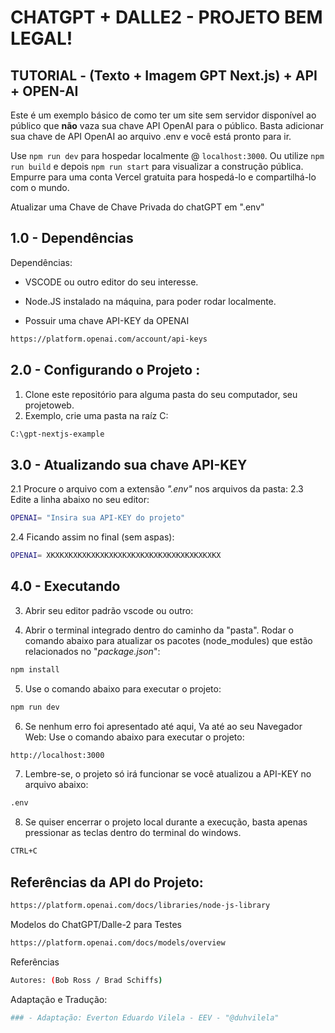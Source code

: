 

#  CHATGPT + DALLE2 - PROJETO BEM LEGAL!
## TUTORIAL - (Texto + Imagem GPT Next.js) + API + OPEN-AI

Este é um exemplo básico de como ter um site sem servidor disponível ao público que **não** vaza sua chave API OpenAI para o público.
Basta adicionar sua chave de API OpenAI ao arquivo .env e você está pronto para ir.

Use `npm run dev` para hospedar localmente @ `localhost:3000`. Ou utilize `npm run build` e depois `npm run start` para visualizar a construção pública. Empurre para uma conta Vercel gratuita para hospedá-lo e compartilhá-lo com o mundo.

Atualizar uma Chave de Chave Privada do chatGPT em 
".env"


## 1.0 - Dependências 

Dependências: 
 - VSCODE ou outro editor do seu interesse.
 - Node.JS instalado na máquina, para poder rodar localmente. 

 - Possuir uma chave API-KEY da OPENAI
```sh
https://platform.openai.com/account/api-keys
```

## 2.0 - Configurando o Projeto :
 
1. Clone este repositório para alguma pasta do seu computador, seu projetoweb.
2. Exemplo, crie uma pasta na raíz C:

```sh
C:\gpt-nextjs-example
```

## 3.0 - Atualizando sua chave API-KEY 
2.1 Procure o arquivo com a extensão *".env"* nos arquivos da pasta:
2.3 Edite a linha abaixo no seu editor: 

```sh
OPENAI= "Insira sua API-KEY do projeto"
```
2.4 Ficando assim no final (sem aspas):

```sh
OPENAI= XKXKXKXKXKXKXKXKXKXKXKXKXKXKXKXKXKXKXKX
```

## 4.0 - Executando 

3. Abrir seu editor padrão vscode ou outro:

4. Abrir o terminal integrado dentro do caminho da "pasta".
Rodar o comando abaixo para atualizar os pacotes (node_modules) que estão relacionados no "*package.json*":

```sh
npm install
```
5. Use o comando abaixo para executar o projeto:
```sh
npm run dev
```
6. Se nenhum erro foi apresentado até aqui, Va até ao seu Navegador Web: 
Use o comando abaixo para executar o projeto:

```sh
http://localhost:3000
```

7. Lembre-se,  o projeto só irá funcionar se você atualizou a API-KEY
no arquivo abaixo:

```sh
.env
```
8. Se quiser encerrar o projeto local durante a execução, basta apenas pressionar as teclas
dentro do terminal do windows. 

```sh
CTRL+C
```

## Referências da API do Projeto:

```sh
https://platform.openai.com/docs/libraries/node-js-library
```

Modelos do ChatGPT/Dalle-2 para Testes
```sh
https://platform.openai.com/docs/models/overview
```

Referências  
```sh
Autores: (Bob Ross / Brad Schiffs)
```
Adaptação e Tradução:
```sh
### - Adaptação: Everton Eduardo Vilela - EEV - "@duhvilela"
```
